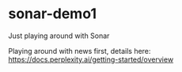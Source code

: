 # sonar-demo1
Just playing around with Sonar

Playing around with news first, details here: https://docs.perplexity.ai/getting-started/overview
